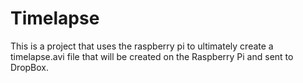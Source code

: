 # Timelapse 

This is a project that uses the raspberry pi to ultimately create a timelapse.avi file that will be created on the Raspberry Pi and sent to DropBox.
